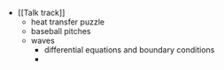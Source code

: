 - [[Talk track]]
	- heat transfer puzzle
	- baseball pitches
	- waves
		- differential equations and boundary conditions
		-